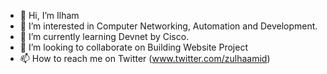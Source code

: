 - 👋 Hi, I’m Ilham
- 👀 I’m interested in Computer Networking, Automation and Development.
- 🌱 I’m currently learning Devnet by Cisco.
- 💞️ I’m looking to collaborate on Building Website Project
- 📫 How to reach me on Twitter (www.twitter.com/zulhaamid)

<!---
zulhaamid/zulhaamid is a ✨ special ✨ repository because its `README.md` (this file) appears on your GitHub profile.
You can click the Preview link to take a look at your changes.
--->
